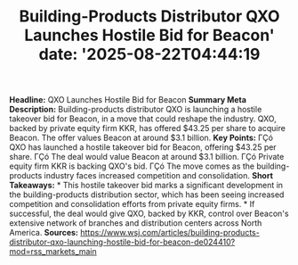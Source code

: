 ﻿---
title: "Building-Products Distributor QXO Launches Hostile Bid for Beacon'
date: '2025-08-22T04:44:19"
category: "Markets"
summary: ""
slug: "buildingproducts distributor qxo launches hostile bid for be"
source_urls:
  - "https://www.wsj.com/articles/building-products-distributor-qxo-launching-hostile-bid-for-beacon-de024410?mod=rss_markets_main"
seo:
  title: "Building-Products Distributor QXO Launches Hostile Bid for Beacon | Hash n Hedge'
  description: '"
  keywords: ["news", "markets", "brief"]
---
**Headline:** QXO Launches Hostile Bid for Beacon  **Summary Meta Description:** Building-products distributor QXO is launching a hostile takeover bid for Beacon, in a move that could reshape the industry. QXO, backed by private equity firm KKR, has offered $43.25 per share to acquire Beacon. The offer values Beacon at around $3.1 billion.  **Key Points:**  ΓÇó QXO has launched a hostile takeover bid for Beacon, offering $43.25 per share. ΓÇó The deal would value Beacon at around $3.1 billion. ΓÇó Private equity firm KKR is backing QXO's bid. ΓÇó The move comes as the building-products industry faces increased competition and consolidation.  **Short Takeaways:**  * This hostile takeover bid marks a significant development in the building-products distribution sector, which has been seeing increased competition and consolidation efforts from private equity firms. * If successful, the deal would give QXO, backed by KKR, control over Beacon's extensive network of branches and distribution centers across North America.  **Sources:** https://www.wsj.com/articles/building-products-distributor-qxo-launching-hostile-bid-for-beacon-de024410?mod=rss_markets_main 
